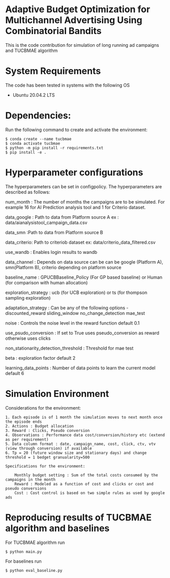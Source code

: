 # Adaptive Budget Optimization for Multichannel Advertising Using Combinatorial Bandits

This is the code contribution for simulation of long running ad campaigns and TUCBMAE algorithm

# System Requirements

The code has been tested in systems with the following OS

- Ubuntu 20.04.2 LTS

# Dependencies:

Run the following command to create and activate the environment:

```
$ conda create --name tucbmae
$ conda activate tucbmae
$ python -m pip install -r requirements.txt
$ pip install -e .

```

# Hyperparameter configurations

The hyperparameters can be set in configpolicy. The hyperparameters are described as follows:

num_month : The number of months the campaigns are to be simulated. For example 16 for AI Prediction analysis tool and 1 for Criterio dataset. 

data_google : Path to data from Platform source A ex : data/aianalysistool_campaign_data.csv

data_smn :Path to data from Platform source B

data_criterio: Path to criteriob dataset ex: data/criterio_data_filtered.csv

use_wandb : Enables login results to wandb

data_channel : Depends on data source can be can be google (Platform A), smn(Platform B), criterio depending on platform source

baseline_name : GPUCBBaseline_Policy (For GP based baseline) or Human (for comparison with human allocation)

exploration_strategy : ucb (for UCB exploration) or ts (for thompson sampling exploration)

adaptation_strategy : Can be any of the following options - discounted_reward sliding_window no_change_detection mae_test

noise : Controls the noise level in the reward function default 0.1

use_psudo_conversion : If set to True uses pseudo_conversion as reward otherwise uses clicks

non_stationarity_detection_threshold : Threshold for mae test

beta : exploration factor default 2

learning_data_points : Number of data points to learn the current model default 6


# Simulation Environment

Considerations for the environment:

    1. Each episode is of 1 month the simulation moves to next month once the episode ends
    2. Actions : Budget allocation
    3. Reward : Clicks, Pseudo conversion
    4. Observations : Performance data cost/conversion/history etc (extend as per requirement)
    5. Data column format : date, campaign_name, cost, click, ctv, vtv (view through conversion) if available
    6. Tp = 20 (future window size and stationary days) and change threshold = 1 bedget granualarity=500

    Specifications for the environment:

        Monthly budget setting : Sum of the total costs consumed by the campaigns in the month
        Reward : Modeled as a function of cost and clicks or cost and pseudo conversions
        Cost : Cost control is based on two simple rules as used by google ads

# Reproducing results of TUCBMAE algorithm and baselines

For TUCBMAE algorithm run

```
$ python main.py
```

For baselines run

```
$ python eval_baseline.py
```
